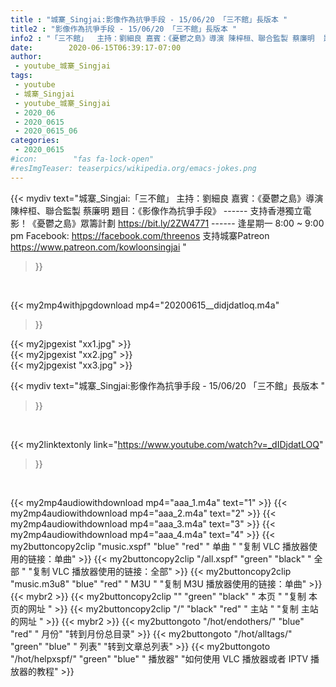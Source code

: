 ```yaml
---
title : "城寨_Singjai:影像作為抗爭手段 - 15/06/20 「三不館」長版本 "
title2 : "影像作為抗爭手段 - 15/06/20 「三不館」長版本 "
info2 : "「三不館」  主持：劉細良 嘉賓：《憂鬱之島》導演 陳梓桓、聯合監製 蔡廉明  題目：《影像作為抗爭手段》 ------ 支持香港獨立電影！《憂鬱之島》眾籌計劃 https://bit.ly/2ZW4771 ------  逢星期一 8:00 ~ 9:00 pm  Facebook: https://facebook.com/threenos  支持城寨Patreon https://www.patreon.com/kowloonsingjai "
date:        2020-06-15T06:39:17-07:00
author:
 - youtube_城寨_Singjai
tags:
 - youtube
 - 城寨_Singjai
 - youtube_城寨_Singjai
 - 2020_06
 - 2020_0615
 - 2020_0615_06
categories:
 - 2020_0615
#icon:        "fas fa-lock-open"
#resImgTeaser: teaserpics/wikipedia.org/emacs-jokes.png
---
```


{{< mydiv text="城寨_Singjai:「三不館」  主持：劉細良 嘉賓：《憂鬱之島》導演 陳梓桓、聯合監製 蔡廉明  題目：《影像作為抗爭手段》 ------ 支持香港獨立電影！《憂鬱之島》眾籌計劃 https://bit.ly/2ZW4771 ------  逢星期一 8:00 ~ 9:00 pm  Facebook: https://facebook.com/threenos  支持城寨Patreon https://www.patreon.com/kowloonsingjai "
>}}
<br>


{{< my2mp4withjpgdownload mp4="20200615__didjdatloq.m4a"
>}}

{{< my2jpgexist "xx1.jpg" >}}<br>
{{< my2jpgexist "xx2.jpg" >}}<br>
{{< my2jpgexist "xx3.jpg" >}}<br>



{{< mydiv text="城寨_Singjai:影像作為抗爭手段 - 15/06/20 「三不館」長版本 "
>}}
<br>

{{< my2linktextonly link="https://www.youtube.com/watch?v=_dIDjdatLOQ"
>}}


<br>

{{< my2mp4audiowithdownload mp4="aaa_1.m4a"    text="1" >}}
{{< my2mp4audiowithdownload mp4="aaa_2.m4a"    text="2" >}}
{{< my2mp4audiowithdownload mp4="aaa_3.m4a"    text="3" >}}
{{< my2mp4audiowithdownload mp4="aaa_4.m4a"    text="4" >}}
{{< my2buttoncopy2clip "music.xspf"        "blue"   "red"    " 单曲 "  "复制 VLC 播放器使用的链接：单曲" >}} {{< my2buttoncopy2clip "/all.xspf"         "green"  "black"  " 全部 "  "复制 VLC 播放器使用的链接：全部" >}} {{< my2buttoncopy2clip "music.m3u8"        "blue"   "red"    " M3U  "    "复制 M3U 播放器使用的链接：单曲" >}} {{< mybr2 >}} {{< my2buttoncopy2clip ""                  "green"  "black"  " 本页 "    "复制 本页的网址 " >}} {{< my2buttoncopy2clip "/"                 "black"  "red"    " 主站 "    "复制 主站的网址 " >}} {{< mybr2 >}} {{< my2buttongoto      "/hot/endothers/"   "blue"   "red"    " 月份"   "转到月份总目录" >}} {{< my2buttongoto      "/hot/alltags/"     "green"  "blue"   " 列表"   "转到文章总列表" >}} {{< my2buttongoto      "/hot/helpxspf/"    "green"  "blue"   " 播放器" "如何使用 VLC 播放器或者 IPTV 播放器的教程" >}} 
